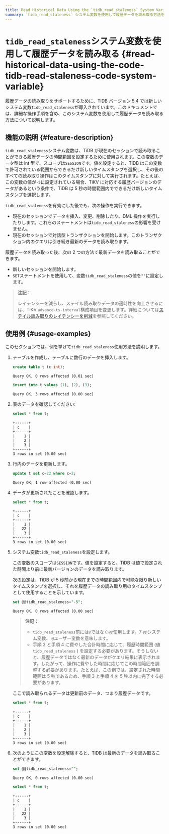 ```yaml
---
title: Read Historical Data Using the `tidb_read_staleness` System Variable
summary: `tidb_read_staleness` システム変数を使用して履歴データを読み取る方法を学習します。
---
```


# <code>tidb_read_staleness</code>システム変数を使用して履歴データを読み取る {#read-historical-data-using-the-code-tidb-read-staleness-code-system-variable}

履歴データの読み取りをサポートするために、TiDB バージョン 5.4 では新しいシステム変数`tidb_read_staleness`が導入されています。このドキュメントでは、詳細な操作手順を含め、このシステム変数を使用して履歴データを読み取る方法について説明します。

## 機能の説明 {#feature-description}

`tidb_read_staleness`システム変数は、TiDB が現在のセッションで読み取ることができる履歴データの時間範囲を設定するために使用されます。この変数のデータ型は int 型で、スコープは`SESSION`です。値を設定すると、TiDB はこの変数で許可されている範囲からできるだけ新しいタイムスタンプを選択し、その後のすべての読み取り操作はこのタイムスタンプに対して実行されます。たとえば、この変数の値が`-5`に設定されている場合、TiKV に対応する履歴バージョンのデータがあるという条件で、TiDB は 5 秒の時間範囲内でできるだけ新しいタイムスタンプを選択します。

`tidb_read_staleness`を有効にした後でも、次の操作を実行できます。

-   現在のセッションでデータを挿入、変更、削除したり、DML 操作を実行したりします。これらのステートメントは`tidb_read_staleness`の影響を受けません。
-   現在のセッションで対話型トランザクションを開始します。このトランザクション内のクエリは引き続き最新のデータを読み取ります。

履歴データを読み取った後、次の 2 つの方法で最新データを読み取ることができます。

-   新しいセッションを開始します。
-   `SET`ステートメントを使用して、変数`tidb_read_staleness`の値を`""`に設定します。

> **注記：**
>
> レイテンシーを減らし、ステイル読み取りデータの適時性を向上させるには、TiKV `advance-ts-interval`構成項目を変更します。詳細については[ステイル読み取りのレイテンシーを削減](/stale-read.md#reduce-stale-read-latency)を参照してください。

## 使用例 {#usage-examples}

このセクションでは、例を挙げて`tidb_read_staleness`使用方法を説明します。

1.  テーブルを作成し、テーブルに数行のデータを挿入します。

    ```sql
    create table t (c int);
    ```

        Query OK, 0 rows affected (0.01 sec)

    ```sql
    insert into t values (1), (2), (3);
    ```

        Query OK, 3 rows affected (0.00 sec)

2.  表のデータを確認してください:

    ```sql
    select * from t;
    ```

        +------+
        | c    |
        +------+
        |    1 |
        |    2 |
        |    3 |
        +------+
        3 rows in set (0.00 sec)

3.  行内のデータを更新します。

    ```sql
    update t set c=22 where c=2;
    ```

        Query OK, 1 row affected (0.00 sec)

4.  データが更新されたことを確認します。

    ```sql
    select * from t;
    ```

        +------+
        | c    |
        +------+
        |    1 |
        |   22 |
        |    3 |
        +------+
        3 rows in set (0.00 sec)

5.  システム変数`tidb_read_staleness`を設定します。

    この変数のスコープは`SESSION`です。値を設定すると、TiDB は値で設定された時間より前に最新バージョンのデータを読み取ります。

    次の設定は、TiDB が 5 秒前から現在までの時間範囲内で可能な限り新しいタイムスタンプを選択し、それを履歴データの読み取り用のタイムスタンプとして使用することを示しています。

    ```sql
    set @@tidb_read_staleness="-5";
    ```

        Query OK, 0 rows affected (0.00 sec)

    > **注記：**
    >
    > -   `tidb_read_staleness`前には`@`ではなく`@@`使用します。7 `@@`システム変数、 `@`ユーザー変数を意味します。
    > -   手順 3 と手順 4 に費やした合計時間に応じて、履歴時間範囲 (値`tidb_read_staleness` ) を設定する必要があります。そうしないと、履歴データではなく最新のデータがクエリ結果に表示されます。したがって、操作に費やした時間に応じてこの時間範囲を調整する必要があります。たとえば、この例では、設定された時間範囲は 5 秒であるため、手順 3 と手順 4 を 5 秒以内に完了する必要があります。

    ここで読み取られるデータは更新前のデータ、つまり履歴データです。

    ```sql
    select * from t;
    ```

        +------+
        | c    |
        +------+
        |    1 |
        |    2 |
        |    3 |
        +------+
        3 rows in set (0.00 sec)

6.  次のようにこの変数を設定解除すると、TiDB は最新のデータを読み取ることができます。

    ```sql
    set @@tidb_read_staleness="";
    ```

        Query OK, 0 rows affected (0.00 sec)

    ```sql
    select * from t;
    ```

        +------+
        | c    |
        +------+
        |    1 |
        |   22 |
        |    3 |
        +------+
        3 rows in set (0.00 sec)
